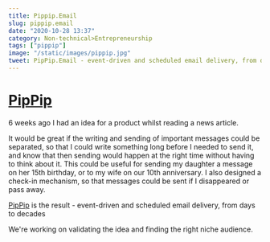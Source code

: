 ```yaml
---
title: Pippip.Email
slug: pippip.email
date: "2020-10-28 13:37"
category: Non-technical>Entrepreneurship
tags: ["pippip"]
image: "/static/images/pippip.jpg"
tweet: PipPip.Email - event-driven and scheduled email delivery, from days to decades
---
```


# [PipPip](https://pippip.email)

6 weeks ago I had an idea for a product whilst reading a news article.

It would be great if the writing and sending of important messages could be
separated, so that I could write something long before I needed to send it, and
know that then sending would happen at the right time without having to think
about it. This could be useful for sending my daughter a message on her 15th
birthday, or to my wife on our 10th anniversary. I also designed a check-in
mechanism, so that messages could be sent if I disappeared or pass away.

[PipPip](https://PipPip.email) is the result - event-driven and scheduled email delivery, from days to decades

We're working on validating the idea and finding the right niche audience.
